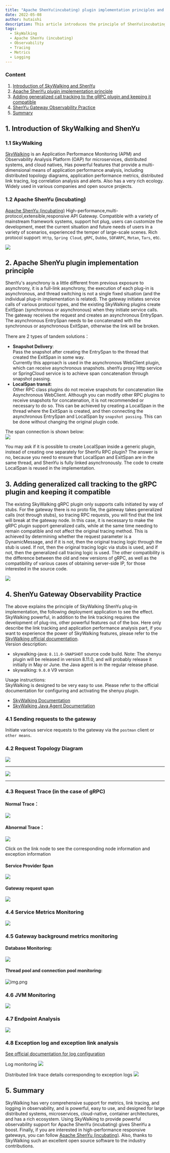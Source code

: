 ```yaml
---
title: "Apache ShenYu(incubating) plugin implementation principles and observability practices"
date: 2022-05-08
author: hutaishi
description: This article introduces the principle of ShenYu(incubating) plugin implementation and the observability practice of ShenYu(incubating) gateway
tags:
  - SkyWalking
  - Apache ShenYu (incubating)
  - Observability
  - Tracing
  - Metrics
  - Logging
---
```


### Content

1. [Introduction of SkyWalking and ShenYu](#1.-Introduction-of-SkyWalking-and-ShenYu)
2. [Apache ShenYu plugin implementation principle](#2.-Apache-ShenYu-plugin-implementation-principle)
3. [Adding generalized call tracking to the gRPC plugin and keeping it compatible](#3.-Adding-generalized-call-tracking-to-the-gRPC-plugin-and-keeping-it-compatible)
4. [ShenYu Gateway Observability Practice](#4.-ShenYu-Gateway-Observability-Practice)
5. [Summary](#5.-Summary)

## 1. Introduction of SkyWalking and ShenYu

### 1.1 SkyWalking

[SkyWalking](https://github.com/hutaishi/skywalking) is an Application Performance Monitoring (APM) and Observability Analysis Platform (OAP) for microservices, distributed systems, and cloud natives,
Has powerful features that provide a multi-dimensional means of application performance analysis, including distributed topology diagrams, application performance metrics, distributed link tracing, log correlation analysis and alerts. Also has a very rich ecology. Widely used in various companies and open source projects.

### 1.2 Apache ShenYu (incubating)

[Apache ShenYu (incubating)](https://github.com/apache/incubator-shenyu)
High-performance,multi-protocol,extensible,responsive API Gateway. Compatible with a variety of mainstream framework systems, support hot plug,
users can customize the development, meet the current situation and future needs of users in a variety of scenarios, experienced the temper of large-scale scenes.
Rich protocol support: `Http`, `Spring Cloud`, `gRPC`, `Dubbo`, `SOFARPC`, `Motan`, `Tars`, etc.

![](shenyu-arch.png)

## 2. Apache ShenYu plugin implementation principle

ShenYu's asynchrony is a little different from previous exposure to asynchrony, it is a full-link asynchrony, the execution of each plug-in is asynchronous, and thread switching is not a single fixed situation (and the individual plug-in implementation is related).
The gateway initiates service calls of various protocol types, and the existing SkyWalking plugins create ExitSpan (synchronous or asynchronous) when they initiate service calls. The gateway receives the request and creates an asynchronous EntrySpan.
The asynchronous EntrySpan needs to be concatenated with the synchronous or asynchronous ExitSpan, otherwise the link will be broken.

There are 2 types of tandem solutions：

- **Snapshot Delivery**:  
  Pass the snapshot after creating the EntrySpan to the thread that created the ExitSpan in some way.  
  Currently this approach is used in the asynchronous WebClient plugin, which can receive asynchronous snapshots. shenYu proxy Http service or SpringCloud service is to achieve span concatenation through snapshot passing.
- **LocalSpan transit**:  
  Other RPC class plugins do not receive snapshots for concatenation like Asynchronous WebClient. Although you can modify other RPC plugins to receive snapshots for concatenation, it is not recommended or necessary to do so.
  This can be achieved by creating a LocalSpan in the thread where the ExitSpan is created, and then connecting the asynchronous EntrySpan and LocalSpan by `snapshot passing`. This can be done without changing the original plugin code.

The span connection is shown below:  
![](span-connect.png)

You may ask if it is possible to create LocalSpan inside a generic plugin, instead of creating one separately for ShenYu RPC plugin?
The answer is no, because you need to ensure that LocalSpan and ExitSpan are in the same thread, and ShenYu is fully linked asynchronously. The code to create LocalSpan is reused in the implementation.

## 3. Adding generalized call tracking to the gRPC plugin and keeping it compatible

The existing SkyWalking gRPC plugin only supports calls initiated by way of stubs. For the gateway there is no proto file, the gateway takes generalized calls (not through stubs), so tracing RPC requests, you will find that the link will break at the gateway node.
In this case, it is necessary to make the gRPC plugin support generalized calls, while at the same time needing to remain compatible and not affect the original tracing method. This is achieved by determining whether the request parameter is a DynamicMessage, and if it is not, then the original tracing logic through the stub is used.
If not, then the original tracing logic via stubs is used, and if not, then the generalized call tracing logic is used. The other compatibility is the difference between the old and new versions of gRPC, as well as the compatibility of various cases of obtaining server-side IP, for those interested in the source code.

![](grpc-generic-call.png)

## 4. ShenYu Gateway Observability Practice

The above explains the principle of SkyWalking ShenYu plug-in implementation, the following deployment application to see the effect. SkyWalking powerful, in addition to the link tracking requires the development of plug-ins, other powerful features out of the box.
Here only describe the link tracking and application performance analysis part, if you want to experience the power of SkyWalking features, please refer to the [SkyWalking official documentation](https://skywalking.apache.org/).  
Version description:

- skywalking-java: `8.11.0-SNAPSHOT` source code build. Note: The shenyu plugin will be released in version 8.11.0, and will probably release it initially in May or June. the Java agent is in the regular release phase.
- skywalking: `9.0.0` V9 version

Usage instructions:  
SkyWalking is designed to be very easy to use. Please refer to the official documentation for configuring and activating the shenyu plugin.

- [SkyWalking Documentation](https://skywalking.apache.org/docs/main/latest/readme/)
- [SkyWalking Java Agent Documentation](https://skywalking.apache.org/docs/skywalking-java/latest/readme/)

### 4.1 Sending requests to the gateway

Initiate various service requests to the gateway via the `postman` client or `other means`.

### 4.2 Request Topology Diagram

![](topology.png)

---

![](topology2.png)

---

### 4.3 Request Trace (in the case of gRPC)

#### Normal Trace：

![](grpc-ok.png)

#### Abnormal Trace：

![](grpc-error.png)

Click on the link node to see the corresponding node information and exception information

#### Service Provider Span

![](grpc-error-span.png)

#### Gateway request span

![](gateway-error-span.png)

### 4.4 Service Metrics Monitoring

![](overview.png)

### 4.5 Gateway background metrics monitoring

#### Database Monitoring:

![](database.png)

#### Thread pool and connection pool monitoring:

![img.png](img.png)

### 4.6 JVM Monitoring

![](jvm.png)

### 4.7 Endpoint Analysis

![](endpoint.png)

### 4.8 Exception log and exception link analysis

[See official documentation for log configuration](https://skywalking.apache.org/docs/skywalking-java/latest/en/setup/service-agent/java-agent/application-toolkit-logback-1.x/)

Log monitoring
![](log-trace.png)

Distributed link trace details corresponding to exception logs
![](log-trace-detail.png)

## 5. Summary

SkyWalking has very comprehensive support for metrics, link tracing, and logging in observability, and is powerful, easy to use, and designed for large distributed systems, microservices, cloud-native, container architectures, and has a rich ecosystem.
Using SkyWalking to provide powerful observability support for Apache ShenYu (incubating) gives ShenYu a boost. Finally, if you are interested in high-performance responsive gateways, you can follow
[Apache ShenYu (incubating)](https://github.com/apache/incubator-shenyu).
Also, thanks to SkyWalking such an excellent open source software to the industry contributions.
